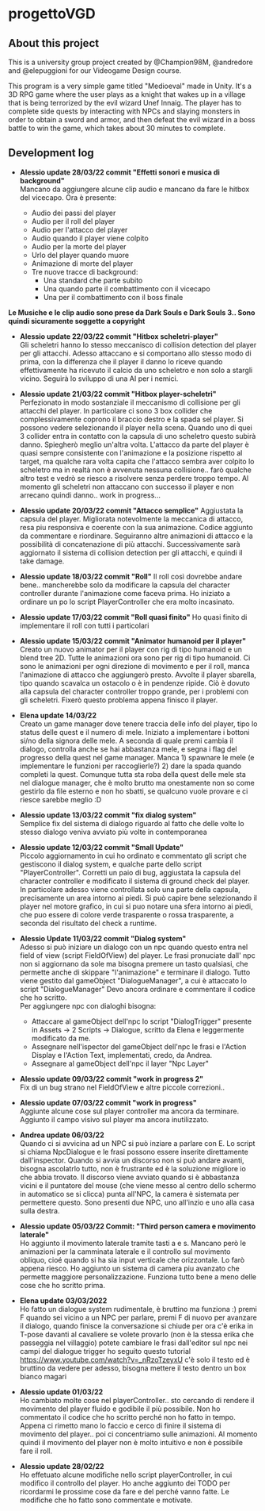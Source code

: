 # progettoVGD

## About this project
This is a university group project created by @Champion98M, @andredore and @elepuggioni for our Videogame Design course.

This program is a very simple game titled "Medioeval" made in Unity. It's a 3D RPG game where the user plays as a knight that wakes up in a village that is being terrorized by the evil wizard Unef Innaig. The player has to complete side quests by interacting with NPCs and slaying monsters in order to obtain a sword and armor, and then defeat the evil wizard in a boss battle to win the game, which takes about 30 minutes to complete.

## Development log
- **Alessio update 28/03/22 commit "Effetti sonori e musica di background"**  
Mancano da aggiungere alcune clip audio e mancano da fare le hitbox del vicecapo.
Ora è presente:

	- Audio dei passi del player
	- Audio per il roll del player
	- Audio per l'attacco del player
	- Audio quando il player viene colpito
	- Audio per la morte del player
	- Urlo del player quando muore
	- Animazione di morte del player
	- Tre nuove tracce di background:
		- Una standard che parte subito
		- Una quando parte il combattimento con il vicecapo
		- Una per il combattimento con il boss finale  

**Le Musiche e le clip audio sono prese da Dark Souls e Dark Souls 3.. Sono quindi sicuramente soggette a copyright**

- **Alessio update 22/03/22 commit "Hitbox scheletri-player"**  
Gli scheletri hanno lo stesso meccanisco di collision detection del player per gli attacchi.
Adesso attaccano e si comportano allo stesso modo di prima, con la differenza che il player il danno lo riceve quando
effettivamente ha ricevuto il calcio da uno scheletro e non solo a stargli vicino. Seguirà lo sviluppo di una
AI per i nemici.

- **Alessio update 21/03/22 commit "Hitbox player-scheletri"**  
Perfezionato in modo sostanziale il meccanismo di collisione per gli attacchi del player. In particolare ci sono 3 box
collider che complessivamente coprono il braccio destro e la spada sel player. Si possono vedere selezionando il
player nella scena. Quando uno di quei 3 collider entra in contatto con la capsula di uno scheletro questo subirà danno.
Spiegherò meglio un'altra volta. L'attacco da parte del player è quasi sempre consistente con l'animazione e la posizione
rispetto al target, ma qualche rara volta capita che l'attacco sembra aver colpito lo scheletro ma in realtà non è
avvenuta nessuna collisione.. farò qualche altro test e vedrò se riesco a risolvere senza perdere troppo tempo.
Al momento gli scheletri non attaccano con successo il player e non arrecano quindi danno.. work in progress...

- **Alessio update 20/03/22 commit "Attacco semplice"**
Aggiustata la capsula del player. Migliorata notevolmente la meccanica di attacco, resa piu responsiva e coerente 
con la sua animazione. Codice aggiunto da commentare e riordinare. Seguiranno altre animazioni di attacco e la
possibilità di concatenazione di più attacchi. Successivamente sarà aggiornato il sistema di collision detection per
gli attacchi, e quindi il take damage.

- **Alessio update 18/03/22 commit "Roll"**
Il roll così dovrebbe andare bene.. mancherebbe solo da modificare la capsula del character controller durante
l'animazione come faceva prima. Ho iniziato a ordinare un po lo script PlayerController che era molto incasinato.

- **Alessio update 17/03/22 commit "Roll quasi finito"**
Ho quasi finito di implementare il roll con tutti i particolari

- **Alessio update 15/03/22 commit "Animator humanoid per il player"**  
Creato un nuovo animator per il player con rig di tipo humanoid e un blend tree 2D. Tutte le animazioni
ora sono per rig di tipo humanoid. Ci sono le animazioni per ogni direzione di movimento e per il roll,
manca l'animazione di attacco che aggiungerò presto. Avvolte il player sbarella, tipo quando scavalca un
ostacolo o è in pendenze ripide. Ciò è dovuto alla capsula del character controller troppo grande, per i 
problemi con gli scheletri. Fixerò questo problema appena finisco il player.

- **Elena update 14/03/22**  
Creato un game manager dove tenere traccia delle info del player, tipo lo status delle quest e il numero di mele. 
Iniziato a implementare i bottoni si/no della signora delle mele. A seconda di quale premi cambia il dialogo, controlla 
anche se hai abbastanza mele, e segna i flag del progresso della quest nel game manager. Manca 1) spawnare le mele 
(e implementare le funzioni per raccoglierle?) 2) dare la spada quando completi la quest. Comunque tutta sta roba 
della quest delle mele sta nel dialogue manager, che è molto brutto ma onestamente non so come gestirlo da file esterno 
e non ho sbatti, se qualcuno vuole provare e ci riesce sarebbe meglio :D

- **Alessio update 13/03/22 commit "fix dialog system"**  
Semplice fix del sistema di dialogo riguardo al fatto che delle volte lo stesso dialogo veniva avviato più volte in 
contemporanea

- **Alessio update 12/03/22 commit "Small Update"**  
Piccolo aggiornamento in cui ho ordinato e commentato gli script che gestiscono il dialog system, e qualche parte dello
script "PlayerController".
Corretti un paio di bug, aggiustata la capsula del character controller e modificato il sistema di ground check del player.
In particolare adesso viene controllata solo una parte della capsula, precisamente un area intorno ai piedi. Si può 
capire bene selezionando il player nel motore grafico, in cui si puo notare una sfera intorno ai piedi, che puo essere di 
colore verde trasparente o rossa trasparente, a seconda del risultato del check a runtime.

- **Alessio Update 11/03/22 commit "Dialog system"**  
Adesso si può iniziare un dialogo con un npc quando questo entra nel field of view (script FieldOfView) del player.
Le frasi pronuciate dall' npc non si aggiornano da sole ma bisogna premere un tasto qualsiasi, che permette anche di 
skippare "l'animazione" e terminare il dialogo. 
Tutto viene gestito dal gameObject "DialogueManager", a cui è attaccato lo script "DialogueManager"
Devo ancora ordinare e commentare il codice che ho scritto.  
Per aggiungere npc con dialoghi bisogna:
	- Attaccare al gameObject dell'npc lo script "DialogTrigger" presente in Assets -> 2 Scripts -> Dialogue, scritto 
	da Elena e leggermente modificato da me.
 	- Assegnare nell'ispector del gameObject dell'npc le frasi e l'Action Display e l'Action Text, implementati, credo, 
	da Andrea.
  	- Assegnare al gameObject dell'npc il layer "Npc Layer"

- **Alessio update 09/03/22 commit "work in progress 2"**  
Fix di un bug strano nel FieldOfView e altre piccole correzioni.. 

- **Alessio update 07/03/22 commit "work in progress"**  
Aggiunte alcune cose sul player controller ma ancora da terminare. Aggiunto il campo visivo sul player ma ancora 
inutilizzato. 

- **Andrea update 06/03/22**  
Quando ci si avvicina ad un NPC si può inziare a parlare con E. Lo script si chiama NpcDialogue e le frasi possono essere 
inserite direttamente dall'inspector. Quando si avvia un discorso non si può andare avanti, bisogna ascolatrlo tutto, non 
è frustrante ed è la soluzione migliore io che abbia trovato.
Il discorso viene avviato quando si è abbastanza vicini e il puntatore del mouse (che viene messo al centro dello schermo 
in automatico se si clicca) punta all'NPC, la camera è sistemata per permettere questo.
Sono presenti due NPC, uno all'inzio e uno alla casa sulla destra.  

- **Alessio update 05/03/22 Commit: "Third person camera e movimento laterale"**   
Ho aggiunto il movimento laterale tramite tasti a e s. Mancano però le animazioni per la camminata laterale
e il controllo sul movimento obliquo, cioé quando si ha sia input verticale che orizzontale. 
Lo farò appena riesco. Ho aggiunto un sistema di camera piu avanzato che permette maggiore personalizzazione. 
Funziona tutto bene a meno delle cose che ho scritto prima. 

- **Elena update 03/03/2022**  
Ho fatto un dialogue system rudimentale, è bruttino ma funziona :)
premi F quando sei vicino a un NPC per parlare, premi F di nuovo per avanzare il dialogo, quando finisce la conversazione 
si chiude per ora c'è erika in T-pose davanti al cavaliere se volete provarlo (non è la stessa erika che passeggia nel 
villaggio) potete cambiare le frasi dall'editor sul npc nei campi del dialogue trigger
ho seguito questo tutorial https://www.youtube.com/watch?v=_nRzoTzeyxU
c'è solo il testo ed è bruttino da vedere per adesso, bisogna mettere il testo dentro un box bianco magari

- **Alessio update 01/03/22**   
Ho cambiato molte cose nel playerController.. sto cercando di rendere il movimento del player fluido e 
godibile il più possibile. Non ho commentato il codice che ho scritto perché non ho fatto in tempo. 
Appena ci rimetto mano lo faccio e cerco di finire il sistema di movimento del player.. poi ci concentriamo
sulle animazioni. Al momento quindi il movimento del player non è molto intuitivo e non è possibile fare
il roll.
 
- **Alessio update 28/02/22**  
Ho effetuato alcune modifiche nello script playerController, in cui modifico il controllo del player.
Ho anche aggiunto dei TODO per ricordarmi le prossime cose da fare e del perché vanno fatte. Le modifiche 
che ho fatto sono commentate e motivate.
